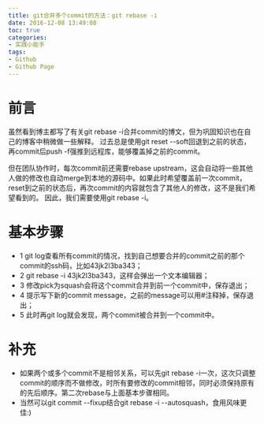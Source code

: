 ```yaml
---
title: git合并多个commit的方法：git rebase -i
date: 2016-12-08 13:49:08
toc: true
categories: 
- 实践小能手
tags:
- Github
- Github Page
---
```

# 前言
虽然看到博主都写了有关git rebase -i合并commit的博文，但为巩固知识也在自己的博客中稍微做一些解释。
过去总是使用git reset --soft回退到之前的状态，再commit后push -f强推到远程库，能够覆盖掉之前的commit。

但在团队协作时，每次commit前还需要rebase upstream，这会自动将一些其他人做的修改也自动merge到本地的源码中。如果此时希望覆盖前一次commit，reset到之前的状态后，再次commit的内容就包含了其他人的修改，这不是我们希望看到的。
因此，我们需要使用git rebase -i。

# 基本步骤
* 1 git log查看所有commit的情况，找到自己想要合并的commit之前的那个commit的ssh码，比如43jk2l3ba343；
* 2 git rebase -i 43jk2l3ba343，这样会弹出一个文本编辑器；
* 3 修改pick为squash会将这个commit合并到前一个commit中，保存退出；
* 4 提示写下新的commit message，之前的message可以用#注释掉，保存退出；
* 5 此时再git log就会发现，两个commit被合并到一个commit中。

# 补充
* 如果两个或多个commit不是相邻关系，可以先git rebase -i一次，这次只调整commit的顺序而不做修改，时所有要修改的commit相邻，同时必须保持原有的先后顺序。第二次rebase与上面基本步骤相同。
* 当然可以git commit --fixup结合git rebase -i --autosquash，食用风味更佳:)